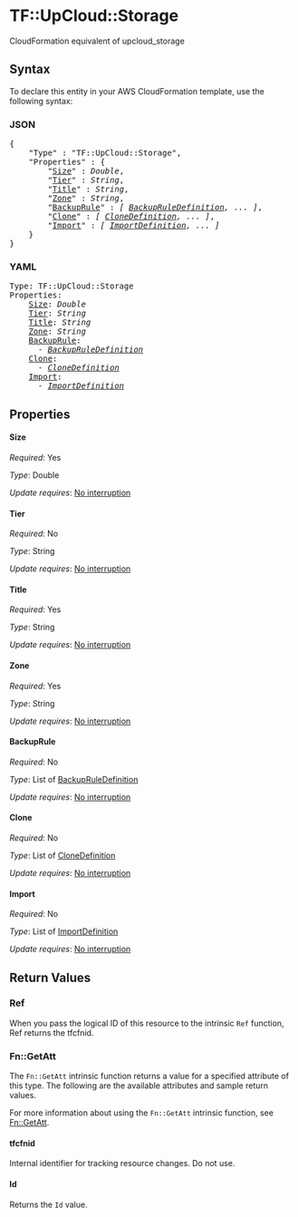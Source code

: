 # TF::UpCloud::Storage

CloudFormation equivalent of upcloud_storage

## Syntax

To declare this entity in your AWS CloudFormation template, use the following syntax:

### JSON

<pre>
{
    "Type" : "TF::UpCloud::Storage",
    "Properties" : {
        "<a href="#size" title="Size">Size</a>" : <i>Double</i>,
        "<a href="#tier" title="Tier">Tier</a>" : <i>String</i>,
        "<a href="#title" title="Title">Title</a>" : <i>String</i>,
        "<a href="#zone" title="Zone">Zone</a>" : <i>String</i>,
        "<a href="#backuprule" title="BackupRule">BackupRule</a>" : <i>[ <a href="backupruledefinition.md">BackupRuleDefinition</a>, ... ]</i>,
        "<a href="#clone" title="Clone">Clone</a>" : <i>[ <a href="clonedefinition.md">CloneDefinition</a>, ... ]</i>,
        "<a href="#import" title="Import">Import</a>" : <i>[ <a href="importdefinition.md">ImportDefinition</a>, ... ]</i>
    }
}
</pre>

### YAML

<pre>
Type: TF::UpCloud::Storage
Properties:
    <a href="#size" title="Size">Size</a>: <i>Double</i>
    <a href="#tier" title="Tier">Tier</a>: <i>String</i>
    <a href="#title" title="Title">Title</a>: <i>String</i>
    <a href="#zone" title="Zone">Zone</a>: <i>String</i>
    <a href="#backuprule" title="BackupRule">BackupRule</a>: <i>
      - <a href="backupruledefinition.md">BackupRuleDefinition</a></i>
    <a href="#clone" title="Clone">Clone</a>: <i>
      - <a href="clonedefinition.md">CloneDefinition</a></i>
    <a href="#import" title="Import">Import</a>: <i>
      - <a href="importdefinition.md">ImportDefinition</a></i>
</pre>

## Properties

#### Size

_Required_: Yes

_Type_: Double

_Update requires_: [No interruption](https://docs.aws.amazon.com/AWSCloudFormation/latest/UserGuide/using-cfn-updating-stacks-update-behaviors.html#update-no-interrupt)

#### Tier

_Required_: No

_Type_: String

_Update requires_: [No interruption](https://docs.aws.amazon.com/AWSCloudFormation/latest/UserGuide/using-cfn-updating-stacks-update-behaviors.html#update-no-interrupt)

#### Title

_Required_: Yes

_Type_: String

_Update requires_: [No interruption](https://docs.aws.amazon.com/AWSCloudFormation/latest/UserGuide/using-cfn-updating-stacks-update-behaviors.html#update-no-interrupt)

#### Zone

_Required_: Yes

_Type_: String

_Update requires_: [No interruption](https://docs.aws.amazon.com/AWSCloudFormation/latest/UserGuide/using-cfn-updating-stacks-update-behaviors.html#update-no-interrupt)

#### BackupRule

_Required_: No

_Type_: List of <a href="backupruledefinition.md">BackupRuleDefinition</a>

_Update requires_: [No interruption](https://docs.aws.amazon.com/AWSCloudFormation/latest/UserGuide/using-cfn-updating-stacks-update-behaviors.html#update-no-interrupt)

#### Clone

_Required_: No

_Type_: List of <a href="clonedefinition.md">CloneDefinition</a>

_Update requires_: [No interruption](https://docs.aws.amazon.com/AWSCloudFormation/latest/UserGuide/using-cfn-updating-stacks-update-behaviors.html#update-no-interrupt)

#### Import

_Required_: No

_Type_: List of <a href="importdefinition.md">ImportDefinition</a>

_Update requires_: [No interruption](https://docs.aws.amazon.com/AWSCloudFormation/latest/UserGuide/using-cfn-updating-stacks-update-behaviors.html#update-no-interrupt)

## Return Values

### Ref

When you pass the logical ID of this resource to the intrinsic `Ref` function, Ref returns the tfcfnid.

### Fn::GetAtt

The `Fn::GetAtt` intrinsic function returns a value for a specified attribute of this type. The following are the available attributes and sample return values.

For more information about using the `Fn::GetAtt` intrinsic function, see [Fn::GetAtt](https://docs.aws.amazon.com/AWSCloudFormation/latest/UserGuide/intrinsic-function-reference-getatt.html).

#### tfcfnid

Internal identifier for tracking resource changes. Do not use.

#### Id

Returns the <code>Id</code> value.

